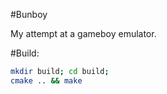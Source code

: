 #Bunboy

My attempt at a gameboy emulator.

#Build:

```bash
mkdir build; cd build;
cmake .. && make
```
